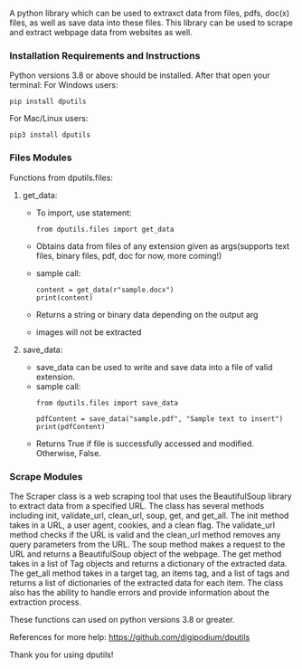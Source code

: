 A python library which can be used to extraxct data from files, pdfs, doc(x) files, as well as save data into these
files. This library can be used to scrape and extract webpage data from websites as well.

### Installation Requirements and Instructions

Python versions 3.8 or above should be installed. After that open your terminal:
For Windows users:

```shell
pip install dputils
```

For Mac/Linux users:

```shell
pip3 install dputils
```

### Files Modules

Functions from dputils.files:

1. get_data:
   - To import, use statement:
      ```python3
      from dputils.files import get_data
      ```
   - Obtains data from files of any extension given as args(supports text files, binary files, pdf, doc for now, more
   coming!)
   - sample call:
      ```python3
      content = get_data(r"sample.docx")
      print(content)
      ```

   - Returns a string or binary data depending on the output arg
   - images will not be extracted

2. save_data:
   - save_data can be used to write and save data into a file of valid extension.
   - sample call:
      ```python3
      from dputils.files import save_data
   
      pdfContent = save_data("sample.pdf", "Sample text to insert")
      print(pdfContent)
      ```
   - Returns True if file is successfully accessed and modified. Otherwise, False.

### Scrape Modules

The Scraper class is a web scraping tool that uses the BeautifulSoup library to extract data from a specified URL. The
class has several methods including init, validate_url, clean_url, soup, get, and get_all. The init method takes in a
URL, a user agent, cookies, and a clean flag. The validate_url method checks if the URL is valid and the clean_url
method removes any query parameters from the URL. The soup method makes a request to the URL and returns a BeautifulSoup
object of the webpage. The get method takes in a list of Tag objects and returns a dictionary of the extracted data. The
get_all method takes in a target tag, an items tag, and a list of tags and returns a list of dictionaries of the
extracted data for each item. The class also has the ability to handle errors and provide information about the
extraction process.

These functions can used on python versions 3.8 or greater.

References for more help: https://github.com/digipodium/dputils

Thank you for using dputils!